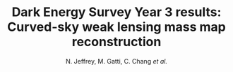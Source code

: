 ---
number: "45"
title: "Dark Energy Survey Year 3 results: Curved-sky weak lensing mass map reconstruction"
arxiv_link: "https://arxiv.org/abs/2105.13539"
arxiv_id: "2105.13539"
author: "N. Jeffrey, M. Gatti, C. Chang <em>et al.</em>"
reviewed: True
journal: "MNRAS, 505, 4626 (2021)"
doi: "10.1093/mnras/stab1495"
---